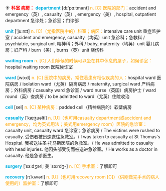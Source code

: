 ☀ <font color="red">**科室 病房：**</font>
<font color="sky blue">**department**</font> [dɪ'pɑːtmənt] 
<font color="orange">n. [C] 医院的部门：</font>accident and emergency（英）, casualty（英）, emergency（美）, hospital, outpatient department 急诊处；急诊室；门诊部

<font color="sky blue">**unit**</font> ['ju:nɪt] 
<font color="orange">n. [C]（尤指医院中的）科室；病区：</font>intensive care unit 重症监护室 / accident and emergency, casualty（均英）unit 急诊科；急救科 / psychiatric, surgical unit 精神科；外科 / baby, maternity（均英）unit 婴儿病房；妇产科 / burn（美）, burns（英）unit 烧伤科

<font color="sky blue">**waiting room**</font> 
<font color="orange">n. [C] 人们等候的时候可以坐在其中休息的屋子，如候诊室：</font>hospital waiting room 医院候诊室

<font color="sky blue">**ward**</font> [wɔ:d] 
<font color="orange">n. [C] 医院中的病房，常住着患有相似疾病的人：</font>hospital ward 医院病房 / isolation ward（尤英）隔离病房 / maternity, surgical ward 产科病房；外科病房 / casualty ward 急诊室 / ward nurse（英国）病房护士 / ward round（英）查病房 / to be admitted to ward（尤英）住院收治

<font color="sky blue">**cell**</font> [sel] 
<font color="orange">n. [C] 某种病房：</font>padded cell（精神病院的）软壁病房
           
<font color="sky blue">**casualty**</font> [ˈkæʒuəlti]
<font color="orange">n. [U]（也可用casualty department或accident and emergency，均为英式用法；美式用emergency room）医院的急诊室：</font>casualty unit, casualty ward 急诊室；急诊病房 / The victims were rushed to casualty. 受伤者被迅速送往急救室。/ I was taken to casualty at St Thomas's Hospital. 我被送往圣·托马斯医院的急救室。/ He was admitted to casualty with head injuries. 他因头部受伤而被送进急诊室。/ He works as a doctor in casualty. 他是急诊医生。

<font color="sky blue">**surgery**</font> [ˈsɜ:dʒəri; 美 ˈsɜ:rdʒ-]
<font color="orange">n. [C] 手术室：</font>了解即可    
           
<font color="sky blue">**recovery**</font> [rɪˈkʌvəri]
<font color="orange">n. [U]（也可用recovery room [C]）（供刚做完手术的病人使用的）监护室：</font>了解即可
